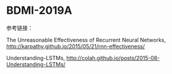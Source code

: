 # BDMI-2019A


参考链接：

The Unreasonable Effectiveness of Recurrent Neural Networks, http://karpathy.github.io/2015/05/21/rnn-effectiveness/

Understanding-LSTMs, http://colah.github.io/posts/2015-08-Understanding-LSTMs/
